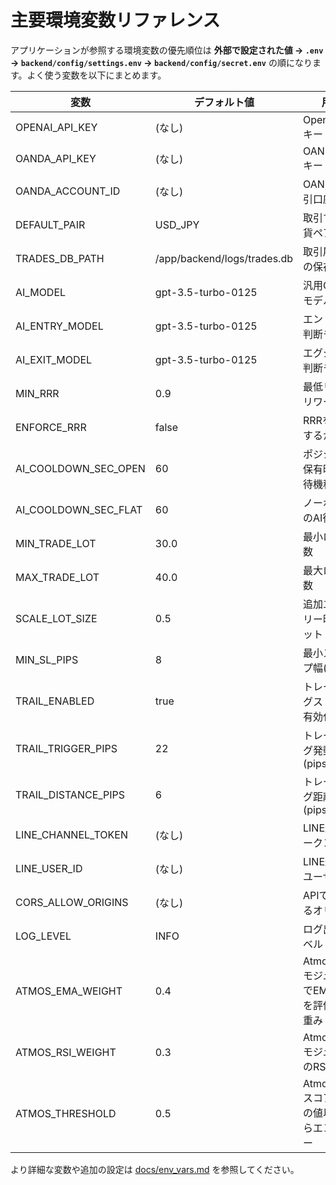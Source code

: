 # 主要環境変数リファレンス

アプリケーションが参照する環境変数の優先順位は
**外部で設定された値 → `.env` → `backend/config/settings.env` → `backend/config/secret.env`**
の順になります。よく使う変数を以下にまとめます。

| 変数 | デフォルト値 | 用途 | 設定例 |
|---|---|---|---|
| OPENAI_API_KEY | (なし) | OpenAI API キー | `OPENAI_API_KEY=sk-...` |
| OANDA_API_KEY | (なし) | OANDA API キー | `OANDA_API_KEY=your-token` |
| OANDA_ACCOUNT_ID | (なし) | OANDA 取引口座ID | `OANDA_ACCOUNT_ID=001-1234567-001` |
| DEFAULT_PAIR | USD_JPY | 取引する通貨ペア | `DEFAULT_PAIR=EUR_USD` |
| TRADES_DB_PATH | /app/backend/logs/trades.db | 取引履歴DBの保存先 | `TRADES_DB_PATH=trades.db` |
| AI_MODEL | gpt-3.5-turbo-0125 | 汎用OpenAIモデル | `AI_MODEL=gpt-3.5-turbo-0125` |
| AI_ENTRY_MODEL | gpt-3.5-turbo-0125 | エントリー判断モデル | `AI_ENTRY_MODEL=gpt-3.5-turbo-0125` |
| AI_EXIT_MODEL | gpt-3.5-turbo-0125 | エグジット判断モデル | `AI_EXIT_MODEL=gpt-3.5-turbo-0125` |
| MIN_RRR | 0.9 | 最低リスクリワード比 | `MIN_RRR=1.2` |
| ENFORCE_RRR | false | RRRを強制するか | `ENFORCE_RRR=true` |
| AI_COOLDOWN_SEC_OPEN | 60 | ポジション保有時のAI待機秒 | `AI_COOLDOWN_SEC_OPEN=30` |
| AI_COOLDOWN_SEC_FLAT | 60 | ノーポジ時のAI待機秒 | `AI_COOLDOWN_SEC_FLAT=30` |
| MIN_TRADE_LOT | 30.0 | 最小ロット数 | `MIN_TRADE_LOT=10` |
| MAX_TRADE_LOT | 40.0 | 最大ロット数 | `MAX_TRADE_LOT=100` |
| SCALE_LOT_SIZE | 0.5 | 追加エントリー時のロット | `SCALE_LOT_SIZE=0.3` |
| MIN_SL_PIPS | 8 | 最小ストップ幅(pips) | `MIN_SL_PIPS=10` |
| TRAIL_ENABLED | true | トレーリングストップ有効化 | `TRAIL_ENABLED=false` |
| TRAIL_TRIGGER_PIPS | 22 | トレーリング発動幅(pips) | `TRAIL_TRIGGER_PIPS=30` |
| TRAIL_DISTANCE_PIPS | 6 | トレーリング距離(pips) | `TRAIL_DISTANCE_PIPS=8` |
| LINE_CHANNEL_TOKEN | (なし) | LINE通知トークン | `LINE_CHANNEL_TOKEN=xxxx` |
| LINE_USER_ID | (なし) | LINE通知先ユーザーID | `LINE_USER_ID=yyyy` |
| CORS_ALLOW_ORIGINS | (なし) | APIで許可するオリジン | `CORS_ALLOW_ORIGINS=http://localhost:3000` |
| LOG_LEVEL | INFO | ログ出力レベル | `LOG_LEVEL=DEBUG` |
| ATMOS_EMA_WEIGHT | 0.4 | AtmosphereモジュールでEMA傾きを評価する重み | `ATMOS_EMA_WEIGHT=0.5` |
| ATMOS_RSI_WEIGHT | 0.3 | AtmosphereモジュールのRSI重み | `ATMOS_RSI_WEIGHT=0.2` |
| ATMOS_THRESHOLD | 0.5 | Atmosphereスコアがこの値以上ならエントリー | `ATMOS_THRESHOLD=0.6` |

より詳細な変数や追加の設定は [docs/env_vars.md](env_vars.md) を参照してください。
